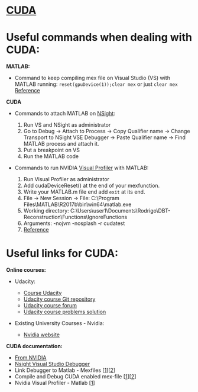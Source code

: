 [CUDA](https://developer.nvidia.com/cuda-zone)
======

# Useful commands when dealing with CUDA:


**MATLAB:**

 - Command to keep compiling mex file on Visual Studio (VS) with MATLAB running:
	`reset(gpuDevice(1));clear mex` or just `clear mex`
	[Reference](https://stackoverflow.com/questions/56028275/fatal-error-lnk1168-cannot-open-filename-mexw64-for-writing)
	
**CUDA**	


 - Commands to attach MATLAB on [NSight](https://developer.nvidia.com/nsight-visual-studio-edition):
	1. Run VS and NSight as administrator
	2. Go to Debug -> Attach to Process -> Copy Qualifier name -> Change Transport to NSight VSE Debugger -> Paste Qualifier name -> Find MATLAB process and attach it.
	3. Put a breakpoint on VS
	4. Run the MATLAB code

 - Commands to run NVIDIA [Visual Profiler](https://developer.nvidia.com/nvidia-visual-profiler) with MATLAB:

	1. Run Visual Profiler as administrator
	2. Add cudaDeviceReset() at the end of your mexfunction.
	3. Write your MATLAB.m file end add `exit` at its end.
	4. File -> New Session -> File: C:\Program Files\MATLAB\R2017b\bin\win64\matlab.exe
	5. Working directory: C:\Users\user1\Documents\Rodrigo\DBT-Reconstruction\Functions\IgnoreFunctions
	6. Arguments: -nojvm -nosplash -r cudatest
	7. [Reference](https://stackoverflow.com/questions/11732840/how-to-profile-cuda-using-nvidia-visual-profile-with-matlab)
	
	
	
# Useful links for CUDA:	
	
**Online courses:**


 - Udacity:
	* [Course Udacity](https://classroom.udacity.com/courses/cs344)
	* [Udacity course Git repository](https://github.com/udacity/cs344)
	* [Udacity course forum](https://discussions.udacity.com/c/standalone-courses/intro-to-parallel-programming)
	* [Udacity course problems solution](https://github.com/ibebrett/CUDA-CS344)
 
  - Existing University Courses - Nvidia:
	* [Nvidia website](https://developer.nvidia.com/educators/existing-courses)

**CUDA documentation:**
 
  - [From NVIDIA](https://docs.nvidia.com/cuda/index.html)
  - [Nsight Visual Studio Debugger](http://developer.download.nvidia.com/gameworks/webinars/Profiling-Optimizing-CUDA-Kernel-Code-NVIDIA-Nsight-3_0.mp4)
  - Link Debugger to Matlab - Mexfiles [[1](https://www.mathworks.com/matlabcentral/answers/88541-failed-to-attach-matlab-in-visual-studio-2010-in-order-to-debug-cuda-kernel)][[2](https://stackoverflow.com/questions/34881799/nsight-attach-shows-no-available-processes)]
  - Compile and Debug CUDA enabled mex-file [[1](http://yjxiong.me/others/cuda_mex_vs.html#build-it-with-visual-studio)][[2](https://stackoverflow.com/questions/16716821/how-to-build-mex-file-directly-in-visual-studio)]
  - Nvidia Visual Profiler - Matlab [[1](https://stackoverflow.com/questions/11732840/how-to-profile-cuda-using-nvidia-visual-profile-with-matlab)]
  